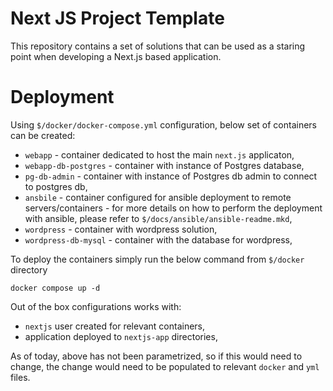# Next JS Project Template

This repository contains a set of solutions that can be used as a staring point when developing a Next.js based application.

# Deployment

Using `$/docker/docker-compose.yml` configuration, below set of containers can be created:

- `webapp` - container dedicated to host the main `next.js` applicaton,
- `webapp-db-postgres` - container with instance of Postgres database,
- `pg-db-admin` - container with instance of Postgres db admin to connect to postgres db,
- `ansbile` - container configured for ansible deployment to remote servers/containers - for more details on how
  to perform the deployment with ansible, please refer to `$/docs/ansible/ansible-readme.mkd`,
- `wordpress` - container with wordpress solution,
- `wordpress-db-mysql` - container with the database for wordpress,

To deploy the containers simply run the below command from `$/docker` directory

```
docker compose up -d
```

Out of the box configurations works with:

- `nextjs` user created for relevant containers,
- application deployed to `nextjs-app` directories,

As of today, above has not been parametrized, so if this would need to change, the change would need to be populated to relevant `docker` and `yml` files.
